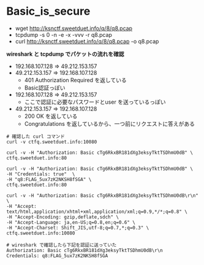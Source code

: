 # Basic_is_secure

* wget http://ksnctf.sweetduet.info/q/8/q8.pcap
* tcpdump -s 0 -n -e -x -vvv -r q8.pcap
* curl http://ksnctf.sweetduet.info/q/8/q8.pcap -o q8.pcap

__wireshark と tcpdump でパケットの流れを確認__

* 192.168.107.128 => 49.212.153.157
* 49.212.153.157 => 192.168.107.128
  * 401 Authorization Required を返している
  * Basic認証っぽい
* 192.168.107.128 => 49.212.153.157
  * ここで認証に必要なパスワードとuser を送っているっぽい
* 49.212.153.157 => 192.168.107.128
  * 200 OK を返している
  * Congratulations を返しているから、一つ前にリクエストに答えがある

```
# 確認した curl コマンド
curl -v ctfq.sweetduet.info:10080

curl -v -H "Authorization: Basic cTg6RkxBR181dXg3eksyTktTSDhmU0dB" \
ctfq.sweetduet.info:80

curl -v -H "Authorization: Basic cTg6RkxBR181dXg3eksyTktTSDhmU0dB" \
-H "Credentials: true"  \
-H "q8:FLAG_5ux7zK2NKSH8fSGA" \
ctfq.sweetduet.info:80

curl -v -H "Authorization: Basic cTg6RkxBR181dXg3eksyTktTSDhmU0dB\r\n" \
-H "Accept: text/html,application/xhtml+xml,application/xml;q=0.9,*/*;q=0.8" \
-H "Accept-Encoding: gzip,deflate,sdch" \
-H "Accept-Language: ja,en-US;q=0.8,en;q=0.6" \
-H "Accept-Charset: Shift_JIS,utf-8;q=0.7,*;q=0.3" \
ctfq.sweetduet.info:10080
```

```
# wireshark で確認したら下記を認証に送っていた
Authorization: Basic cTg6RkxBR181dXg3eksyTktTSDhmU0dB\r\n
Credentials: q8:FLAG_5ux7zK2NKSH8fSGA
```

